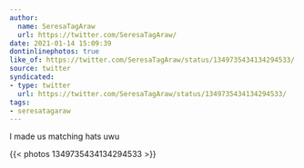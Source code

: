 ```yaml
---
author:
  name: SeresaTagAraw
  url: https://twitter.com/SeresaTagAraw/
date: 2021-01-14 15:09:39
dontinlinephotos: true
like_of: https://twitter.com/SeresaTagAraw/status/1349735434134294533/
source: twitter
syndicated:
- type: twitter
  url: https://twitter.com/SeresaTagAraw/status/1349735434134294533/
tags:
- seresatagaraw
---
```


I made us matching hats uwu 

{{< photos 1349735434134294533 >}}